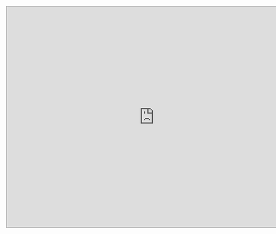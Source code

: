 ---
---

<iframe src="https://calendar.google.com/calendar/embed?height=600&amp;wkst=1&amp;bgcolor=%23039BE5&amp;ctz=America%2FNew_York&amp;src=4uhe8fi8sf1e3tvmvh6vrq2dog%40group.calendar.google.com&amp;color=%23F4511E&amp;mode=AGENDA" style="border:solid 1px #777" width="800" height="600" frameborder="0" scrolling="no"></iframe>
